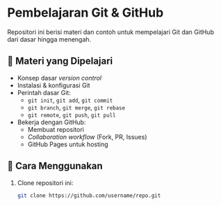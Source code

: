 # Pembelajaran Git & GitHub

Repositori ini berisi materi dan contoh untuk mempelajari Git dan GitHub dari dasar hingga menengah.

## :pushpin: Materi yang Dipelajari

- Konsep dasar _version control_
- Instalasi & konfigurasi Git
- Perintah dasar Git:
  - `git init`, `git add`, `git commit`
  - `git branch`, `git merge`, `git rebase`
  - `git remote`, `git push`, `git pull`
- Bekerja dengan GitHub:
  - Membuat repositori
  - _Collaboration workflow_ (Fork, PR, Issues)
  - GitHub Pages untuk hosting

## :rocket: Cara Menggunakan

1. Clone repositori ini:
   ```bash
   git clone https://github.com/username/repo.git